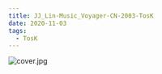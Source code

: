 ```yaml
---
title: JJ_Lin-Music_Voyager-CN-2003-TosK
date: 2020-11-03
tags:
  - TosK
---
```


![cover.jpg](https://goindex.65style.workers.dev/1:/JJ_Lin-Music_Voyager-CN-2003-TosK/00-jj_lin-music_voyager-cn-2003-proof-tosk.jpg)

<a-player 
    :options="{
        audio: [
          {
            name: '就是我',
            artist: '林俊傑',
            url: 'https://goindex.65style.workers.dev/1:/JJ_Lin-Music_Voyager-CN-2003-TosK/01-jj_lin-im_the_one-tosk.mp3',
            cover: 'https://goindex.65style.workers.dev/1:/JJ_Lin-Music_Voyager-CN-2003-TosK/00-jj_lin-music_voyager-cn-2003-proof-tosk.jpg'
            theme: '#ebd0c2'
          },
        ]
    }"
/>


<download url="https://www45.zippyshare.com/v/Ljsm2gQs/file.html"/>


